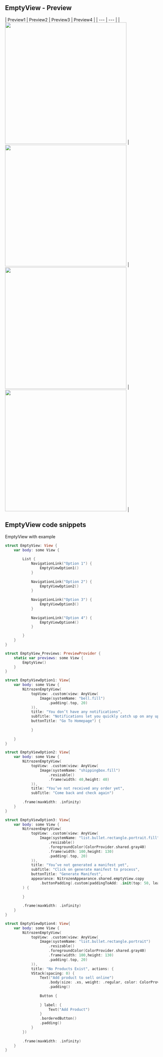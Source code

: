 ## EmptyView - Preview

| Preview1 | Preview2 | Preview3 | Preview4 |
| ---      | ---      |
| <img src="https://raw.githubusercontent.com/keyur-gofynd/nitrozen-ios/master/Example-Nitrozen-SwiftUI/Example-Nitrozen-SwiftUI/Preview%20Content/emptyview1.png" width="400"> | <img src="https://raw.githubusercontent.com/keyur-gofynd/nitrozen-ios/master/Example-Nitrozen-SwiftUI/Example-Nitrozen-SwiftUI/Preview%20Content/emptyview2.png" width="400"> | <img src="https://raw.githubusercontent.com/keyur-gofynd/nitrozen-ios/master/Example-Nitrozen-SwiftUI/Example-Nitrozen-SwiftUI/Preview%20Content/emptyview3.png" width="400"> | <img src="https://raw.githubusercontent.com/keyur-gofynd/nitrozen-ios/master/Example-Nitrozen-SwiftUI/Example-Nitrozen-SwiftUI/Preview%20Content/emptyview4.png" width="400"> |

## EmptyView code snippets
EmptyView with example
```swift
struct EmptyView: View {
    var body: some View {
        
        List {
            NavigationLink("Option 1") {
                EmptyViewOption1()
            }
            
            NavigationLink("Option 2") {
                EmptyViewOption2()
            }
            
            NavigationLink("Option 3") {
                EmptyViewOption3()
            }
            
            NavigationLink("Option 4") {
                EmptyViewOption4()
            }

        }
    }
}

struct EmptyView_Previews: PreviewProvider {
    static var previews: some View {
        EmptyView()
    }
}

struct EmptyViewOption1: View{
    var body: some View {
        NitrozenEmptyView(
            topView: .custom(view: AnyView(
                Image(systemName: "bell.fill")
                    .padding(.top, 20)
            )),
            title: "You don’t have any notifications",
            subTitle: "Notifications let you quickly catch up on any updates",
            buttonTitle: "Go To Homepage") {
                
            }
        
    }
}

struct EmptyViewOption2: View{
    var body: some View {
        NitrozenEmptyView(
            topView: .custom(view: AnyView(
                Image(systemName: "shippingbox.fill")
                    .resizable()
                    .frame(width: 40,height: 40)
            )),
            title: "You’ve not received any order yet",
            subTitle: "Come back and check again")
        
        .frame(maxWidth: .infinity)
    }
}

struct EmptyViewOption3: View{
    var body: some View {
        NitrozenEmptyView(
            topView: .custom(view: AnyView(
                Image(systemName: "list.bullet.rectangle.portrait.fill")
                    .resizable()
                    .foregroundColor(ColorProvider.shared.gray40)
                    .frame(width: 100,height: 130)
                    .padding(.top, 20)
            )),
            title: "You’ve not generated a manifest yet",
            subTitle: "Click on generate manifest to process",
            buttonTitle: "Generate Manifest",
            appearance: NitrozenAppearance.shared.emptyView.copy
                .buttonPadding(.custom(paddingToAdd: .init(top: 50, leading: 20, bottom: 20, trailing: 20)))
        ) {
            
        }
        
        .frame(maxWidth: .infinity)
    }
}

struct EmptyViewOption4: View{
    var body: some View {
        NitrozenEmptyView(
            topView: .custom(view: AnyView(
                Image(systemName: "list.bullet.rectangle.portrait")
                    .resizable()
                    .foregroundColor(ColorProvider.shared.gray40)
                    .frame(width: 100,height: 130)
                    .padding(.top, 20)
            )),
            title: "No Products Exist", actions: {
            VStack(spacing: 0) {
                Text("Add product to sell online")
                    .body(size: .xs, weight: .regular, color: ColorProvider.shared.gray80)
                    .padding()
                
                Button {
                    
                } label: {
                    Text("Add Product")
                }
                .borderedButton()
                .padding()
            }
        })
        
        .frame(maxWidth: .infinity)
    }
}


```
